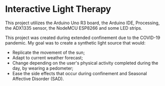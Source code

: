 # Interactive Light Therapy
This project utilizes the Arduino Uno R3 board, the Arduino IDE, Processing, the ADX1335 sensor, the NodeMCU ESP8266 and some LED strips. 

This project was created during extended confinement due to the COVID-19 pandemic. 
My goal was to create a synthetic light source that would: 
- Replicate the movement of the sun; 
- Adapt to current weather forecast; 
- Change depending on the user's physical activity completed during the day, by wearing a pedometer; 
- Ease the side effects that occur during confinement and Seasonal Affective Disorder (SAD).

 
